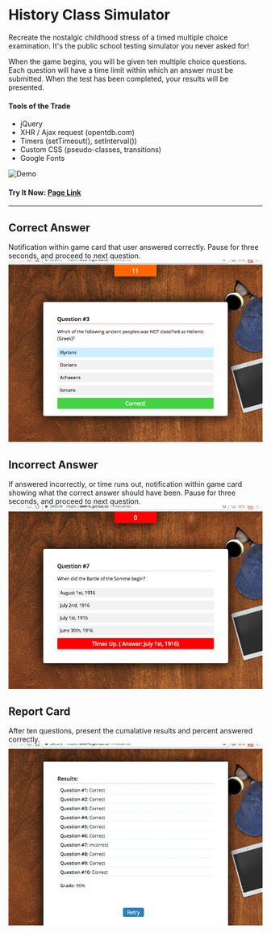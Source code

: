 # History Class Simulator

Recreate the nostalgic childhood stress of a timed multiple choice examination. It's the public school testing simulator you never asked for!

When the game begins, you will be given ten multiple choice questions. Each question will have a time limit within which an answer must be submitted. When the test has been completed, your results will be presented.

#### Tools of the Trade
* jQuery
* XHR / Ajax request (opentdb.com)
* Timers (setTimeout(), setInterval())
* Custom CSS (pseudo-classes, transitions)
* Google Fonts 

![Demo](./assets/screenshots/demo.gif)

#### Try It Now: [Page Link](https://alek-s.github.io/TriviaGame/)
---

## Correct Answer
Notification within game card that user answered correctly. Pause for three seconds, and proceed to next question.
![Correct](./assets/screenshots/right.png)

## Incorrect Answer
If answered incorrectly, or time runs out, notification within game card showing what the correct answer should have been. Pause for three seconds, and proceed to next question.
![Incorrect](./assets/screenshots/wrong.png)


## Report Card
After ten questions, present the cumalative results and percent answered correctly.
![Report Card](./assets/screenshots/report.png)
